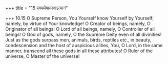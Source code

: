 +++
title = "15 स्वयमेवात्मनाऽत्मानं"

+++
10.15 O Supreme Person, You Yourself know Yourself by Yourself; namely,
by virtue of Your knowledge! O Creator of beings, namely, O Originator
of all beings! O Lord of all beings, namely, O Controller of all beings!
O God of gods, namely, O the Supreme Deity even of all divinities! Just
as the gods surpass men, animals, birds, reptiles etc., in beauty,
condescension and the host of auspicious alities, You, O Lord, in the
same manner, transcend all these gods in all these attributes! O Ruler
of the universe, O Master of the universe!
